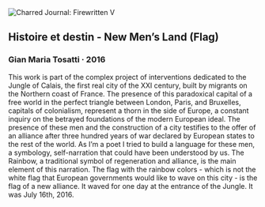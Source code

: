 <div class="artwork-of-the-day">
  <div class="container">
    <div class="img-wrapper">
      <img
        src="https://uploads6.wikiart.org/00318/images/gian-maria-tosatti/dsc00923-mod-piccola.jpg"
        alt="Charred Journal: Firewritten V" />
    </div>
    <div class="artwork-detail">
      <div class="artwork-origin"> 
        <h2 class="artwork-name">Histoire et destin - New Men’s Land (Flag)</h2>
        <h3 class="artist">
          Gian Maria Tosatti
                    ·  2016
        </h3>
      </div>
      <p class="description">
        <span class="artwork-description-text ng-binding" ng-bind-html="viewModel.ArtworkOfTheDay.Description | unsafe">This work is part of the complex project of interventions dedicated to the Jungle of Calais, the first real city of the XXI century, built by migrants on the Northern coast of France. The presence of this paradoxical capital of a free world in the perfect triangle between London, Paris, and Bruxelles, capitals of colonialism, represent a thorn in the side of Europe, a constant inquiry on the betrayed foundations of the modern European ideal. The presence of these men and the construction of a city testifies to the offer of an alliance after three hundred years of war declared by European states to the rest of the world. As I’m a poet I tried to build a language for these men, a symbology, self-narration that could have been understood by us. The Rainbow, a traditional symbol of regeneration and alliance, is the main element of this narration. The flag with the rainbow colors - which is not the white flag that European governments would like to wave on this city - is the flag of a new alliance. It waved for one day at the entrance of the Jungle. It was July 16th, 2016.</span>
                        <div class="text-shadow-container" ng-show="showShadow" style=""></div>
      </p>
    </div>
  </div>

</div>
